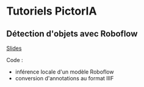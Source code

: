 # Tutoriels PictorIA

## Détection d'objets avec Roboflow
[Slides](https://docs.google.com/presentation/d/1-a0tdgQRa2K5ESwN5IhTn8VnGtDaxeseK37TgvtaiHY/edit#)

Code :
- inférence locale d'un modèle Roboflow
- conversion d'annotations au format IIIF
